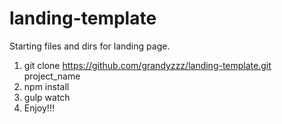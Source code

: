 # landing-template
Starting files and dirs for landing page.

1. git clone https://github.com/grandyzzz/landing-template.git project_name
2. npm install
3. gulp watch
4. Enjoy!!!
